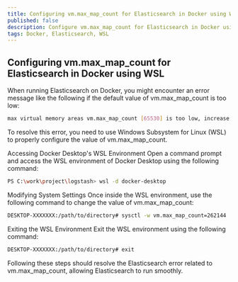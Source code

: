 ```yaml
---
title: Configuring vm.max_map_count for Elasticsearch in Docker using WSL
published: false
description: Configure vm.max_map_count for Elasticsearch in Docker using WSL.
tags: Docker, Elasticsearch, WSL
---
```


## Configuring vm.max_map_count for Elasticsearch in Docker using WSL

When running Elasticsearch on Docker, you might encounter an error message like the following if the default value of vm.max_map_count is too low:

```bash
max virtual memory areas vm.max_map_count [65530] is too low, increase to at least [262144]
```
To resolve this error, you need to use Windows Subsystem for Linux (WSL) to properly configure the value of vm.max_map_count.

Accessing Docker Desktop's WSL Environment
Open a command prompt and access the WSL environment of Docker Desktop using the following command:

```bash
PS C:\work\project\logstash> wsl -d docker-desktop
```
Modifying System Settings
Once inside the WSL environment, use the following command to change the value of vm.max_map_count:

```bash
DESKTOP-XXXXXXX:/path/to/directory# sysctl -w vm.max_map_count=262144
```
Exiting the WSL Environment
Exit the WSL environment using the following command:

```bash
DESKTOP-XXXXXXX:/path/to/directory# exit
```
Following these steps should resolve the Elasticsearch error related to vm.max_map_count, allowing Elasticsearch to run smoothly.